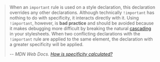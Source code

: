 > When an `important` rule is used on a style declaration, this declaration overrides any other declarations. Although technically `!important` has nothing to do with specificity, it interacts directly with it. Using `!important`, however, is **bad practice** and should be avoided because it makes debugging more difficult by breaking the natural [cascading](https://developer.mozilla.org/en-US/docs/Web/CSS/Cascade) in your stylesheets. When two conflicting declarations with the `!important` rule are applied to the same element, the declaration with a greater specificity will be applied.
>
> -- <cite>MDN Web Docs. [How is specificity calculated?][how_is_specificity_calculated]</cite>

[how_is_specificity_calculated]: https://developer.mozilla.org/en-US/docs/Web/CSS/Specificity
